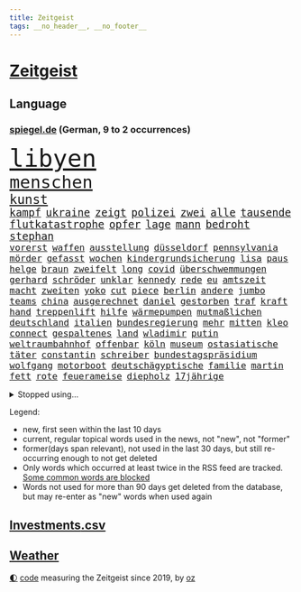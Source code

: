 ```yaml
---
title: Zeitgeist
tags: __no_header__, __no_footer__
---
```


# [Zeitgeist](https://oliz.io/zeitgeist/)

## Language

<h3><a href="https://www.spiegel.de" target="_blank">spiegel.de</a> (German, 9 to 2 occurrences)</h3>
<p style="font-family:monospace">
<span style="font-size:32pt"><a href="news_links.html#libyen" class="current">libyen</a></span>
<br>
<span style="font-size:23pt"><a href="news_links.html#menschen" class="current">menschen</a></span>
<br>
<span style="font-size:17pt"><a href="news_links.html#kunst" class="current">kunst</a></span>
<br>
<span style="font-size:14pt"><a href="news_links.html#kampf" class="current">kampf</a></span>
<span style="font-size:14pt"><a href="news_links.html#ukraine" class="current">ukraine</a></span>
<span style="font-size:14pt"><a href="news_links.html#zeigt" class="current">zeigt</a></span>
<span style="font-size:14pt"><a href="news_links.html#polizei" class="current">polizei</a></span>
<span style="font-size:14pt"><a href="news_links.html#zwei" class="current">zwei</a></span>
<span style="font-size:14pt"><a href="news_links.html#alle" class="current">alle</a></span>
<span style="font-size:14pt"><a href="news_links.html#tausende" class="current">tausende</a></span>
<span style="font-size:14pt"><a href="news_links.html#flutkatastrophe" class="current">flutkatastrophe</a></span>
<span style="font-size:14pt"><a href="news_links.html#opfer" class="current">opfer</a></span>
<span style="font-size:14pt"><a href="news_links.html#lage" class="current">lage</a></span>
<span style="font-size:14pt"><a href="news_links.html#mann" class="current">mann</a></span>
<span style="font-size:14pt"><a href="news_links.html#bedroht" class="current">bedroht</a></span>
<span style="font-size:14pt"><a href="news_links.html#stephan" class="current">stephan</a></span>
<br>
<span style="font-size:12pt"><a href="news_links.html#vorerst" class="current">vorerst</a></span>
<span style="font-size:12pt"><a href="news_links.html#waffen" class="current">waffen</a></span>
<span style="font-size:12pt"><a href="news_links.html#ausstellung" class="new">ausstellung</a></span>
<span style="font-size:12pt"><a href="news_links.html#düsseldorf" class="current">düsseldorf</a></span>
<span style="font-size:12pt"><a href="news_links.html#pennsylvania" class="current">pennsylvania</a></span>
<span style="font-size:12pt"><a href="news_links.html#mörder" class="current">mörder</a></span>
<span style="font-size:12pt"><a href="news_links.html#gefasst" class="current">gefasst</a></span>
<span style="font-size:12pt"><a href="news_links.html#wochen" class="current">wochen</a></span>
<span style="font-size:12pt"><a href="news_links.html#kindergrundsicherung" class="current">kindergrundsicherung</a></span>
<span style="font-size:12pt"><a href="news_links.html#lisa" class="current">lisa</a></span>
<span style="font-size:12pt"><a href="news_links.html#paus" class="current">paus</a></span>
<span style="font-size:12pt"><a href="news_links.html#helge" class="new">helge</a></span>
<span style="font-size:12pt"><a href="news_links.html#braun" class="current">braun</a></span>
<span style="font-size:12pt"><a href="news_links.html#zweifelt" class="current">zweifelt</a></span>
<span style="font-size:12pt"><a href="news_links.html#long" class="current">long</a></span>
<span style="font-size:12pt"><a href="news_links.html#covid" class="current">covid</a></span>
<span style="font-size:12pt"><a href="news_links.html#überschwemmungen" class="current">überschwemmungen</a></span>
<span style="font-size:12pt"><a href="news_links.html#gerhard" class="current">gerhard</a></span>
<span style="font-size:12pt"><a href="news_links.html#schröder" class="current">schröder</a></span>
<span style="font-size:12pt"><a href="news_links.html#unklar" class="current">unklar</a></span>
<span style="font-size:12pt"><a href="news_links.html#kennedy" class="current">kennedy</a></span>
<span style="font-size:12pt"><a href="news_links.html#rede" class="current">rede</a></span>
<span style="font-size:12pt"><a href="news_links.html#eu" class="current">eu</a></span>
<span style="font-size:12pt"><a href="news_links.html#amtszeit" class="current">amtszeit</a></span>
<span style="font-size:12pt"><a href="news_links.html#macht" class="current">macht</a></span>
<span style="font-size:12pt"><a href="news_links.html#zweiten" class="current">zweiten</a></span>
<span style="font-size:12pt"><a href="news_links.html#yoko" class="new">yoko</a></span>
<span style="font-size:12pt"><a href="news_links.html#cut" class="new">cut</a></span>
<span style="font-size:12pt"><a href="news_links.html#piece" class="new">piece</a></span>
<span style="font-size:12pt"><a href="news_links.html#berlin" class="current">berlin</a></span>
<span style="font-size:12pt"><a href="news_links.html#andere" class="current">andere</a></span>
<span style="font-size:12pt"><a href="news_links.html#jumbo" class="new">jumbo</a></span>
<span style="font-size:12pt"><a href="news_links.html#teams" class="current">teams</a></span>
<span style="font-size:12pt"><a href="news_links.html#china" class="current">china</a></span>
<span style="font-size:12pt"><a href="news_links.html#ausgerechnet" class="current">ausgerechnet</a></span>
<span style="font-size:12pt"><a href="news_links.html#daniel" class="current">daniel</a></span>
<span style="font-size:12pt"><a href="news_links.html#gestorben" class="current">gestorben</a></span>
<span style="font-size:12pt"><a href="news_links.html#traf" class="current">traf</a></span>
<span style="font-size:12pt"><a href="news_links.html#kraft" class="current">kraft</a></span>
<span style="font-size:12pt"><a href="news_links.html#hand" class="current">hand</a></span>
<span style="font-size:12pt"><a href="news_links.html#treppenlift" class="new">treppenlift</a></span>
<span style="font-size:12pt"><a href="news_links.html#hilfe" class="current">hilfe</a></span>
<span style="font-size:12pt"><a href="news_links.html#wärmepumpen" class="current">wärmepumpen</a></span>
<span style="font-size:12pt"><a href="news_links.html#mutmaßlichen" class="current">mutmaßlichen</a></span>
<span style="font-size:12pt"><a href="news_links.html#deutschland" class="current">deutschland</a></span>
<span style="font-size:12pt"><a href="news_links.html#italien" class="current">italien</a></span>
<span style="font-size:12pt"><a href="news_links.html#bundesregierung" class="current">bundesregierung</a></span>
<span style="font-size:12pt"><a href="news_links.html#mehr" class="current">mehr</a></span>
<span style="font-size:12pt"><a href="news_links.html#mitten" class="current">mitten</a></span>
<span style="font-size:12pt"><a href="news_links.html#kleo" class="new">kleo</a></span>
<span style="font-size:12pt"><a href="news_links.html#connect" class="new">connect</a></span>
<span style="font-size:12pt"><a href="news_links.html#gespaltenes" class="new">gespaltenes</a></span>
<span style="font-size:12pt"><a href="news_links.html#land" class="current">land</a></span>
<span style="font-size:12pt"><a href="news_links.html#wladimir" class="current">wladimir</a></span>
<span style="font-size:12pt"><a href="news_links.html#putin" class="current">putin</a></span>
<span style="font-size:12pt"><a href="news_links.html#weltraumbahnhof" class="new">weltraumbahnhof</a></span>
<span style="font-size:12pt"><a href="news_links.html#offenbar" class="current">offenbar</a></span>
<span style="font-size:12pt"><a href="news_links.html#köln" class="current">köln</a></span>
<span style="font-size:12pt"><a href="news_links.html#museum" class="current">museum</a></span>
<span style="font-size:12pt"><a href="news_links.html#ostasiatische" class="new">ostasiatische</a></span>
<span style="font-size:12pt"><a href="news_links.html#täter" class="current">täter</a></span>
<span style="font-size:12pt"><a href="news_links.html#constantin" class="current">constantin</a></span>
<span style="font-size:12pt"><a href="news_links.html#schreiber" class="current">schreiber</a></span>
<span style="font-size:12pt"><a href="news_links.html#bundestagspräsidium" class="new">bundestagspräsidium</a></span>
<span style="font-size:12pt"><a href="news_links.html#wolfgang" class="current">wolfgang</a></span>
<span style="font-size:12pt"><a href="news_links.html#motorboot" class="new">motorboot</a></span>
<span style="font-size:12pt"><a href="news_links.html#deutschägyptische" class="new">deutschägyptische</a></span>
<span style="font-size:12pt"><a href="news_links.html#familie" class="current">familie</a></span>
<span style="font-size:12pt"><a href="news_links.html#martin" class="current">martin</a></span>
<span style="font-size:12pt"><a href="news_links.html#fett" class="current">fett</a></span>
<span style="font-size:12pt"><a href="news_links.html#rote" class="current">rote</a></span>
<span style="font-size:12pt"><a href="news_links.html#feuerameise" class="new">feuerameise</a></span>
<span style="font-size:12pt"><a href="news_links.html#diepholz" class="new">diepholz</a></span>
<span style="font-size:12pt"><a href="news_links.html#17jährige" class="current">17jährige</a></span>
</p>
<details>
<summary>Stopped using...</summary>
<p class="former" style="font-size:12pt">
andrea(1057) beobachtet(1057) bittet(1057) james(1057) boot(1056) gefährliche(1056) internationaler(1056) eindruck(1055) esken(1055) nein(1055) rassistisch(1055) ronaldo(1055) saskia(1055) verhältnis(1055) aufgerufen(1053) bidens(1053) rassismus(1053) washington(1053) 44(1052) ausgesprochen(1052) befinden(1052) bot(1052) gefährlichen(1052) grad(1052) hacker(1052) jury(1052) rainer(1052) respekt(1052) verlegt(1052) angeles(1051) beschließt(1051) ermitteln(1051) nahmen(1051) teilweise(1051) ehemaliger(1050) kauf(1050) premiere(1050) protesten(1050) sinken(1050) weltweite(1050) 2018(1049) draußen(1049) eingebrochen(1049) finanziell(1049) gehe(1049) meghan(1049) nba(1049) razzia(1049) tesla(1049) verdächtigen(1049) übergeben(1049) 2017(1048) aufgeben(1048) berlins(1048) büros(1048) einstellen(1048) gehören(1048) ideen(1048) befürchten(1047) bielefeld(1047) frieden(1047) konfrontiert(1047) nigeria(1047) portugal(1047) smith(1047) 50000(1046) abstand(1046) beschwerde(1046) bestimmt(1046) künstler(1046) post(1046) radikal(1046) 6(1045) belarussische(1045) fußballprofi(1045) gegangen(1045) herzogin(1045) schien(1045) zuversicht(1045) österreichs(1045) kämpfe(1044) künftigen(1044) restaurant(1044) studierende(1044) verwirrung(1044) brutal(1043) streichen(1043) tränen(1043) who(1043) ermittlern(1042) lüge(1042) teilnehmen(1042) bestraft(1041) radikale(1041) tausenden(1041) bremer(1040) torhüter(1040) trainiert(1040) zweimal(1040) einreise(1039) finanzieren(1039) venezuela(1039) william(1039) büro(1038) franziskus(1038) meinungsfreiheit(1038) papst(1038) alarmiert(1037) anzeichen(1037) ereignisse(1037) gekauft(1037) verbindet(1037) verursacht(1037) hotels(1036) milliarde(1036) nah(1036) ehepaar(1035) enge(1035) glücklich(1035) vorgaben(1035) überholt(1035) erfüllt(1034) wende(1034) rollt(1033) überleben(1031) fernsehen(1030) aufhalten(1025) entspannung(1025) nasa(1023) konferenz(1022) unterschrieben(1020) enorme(1019) benötigen(1017) kindheit(1017) einkommen(1016) katharina(1016) wendet(1016) gefühl(1014) thüringer(1014) herausforderungen(1007) palästinenser(1003) beendete(1000) nächstes(1000) ungewöhnlichen(996) aktionen(987) stopp(976) fotografiert(941) öffnet(941) karriereende(933) estland(923) ausländischen(897) orte(893) athen(884) ermittlungsverfahren(878) finanziert(857) holz(834) gestanden(828) arbeitsmarkt(819) lebensmitteln(792) belastung(788) kroatien(784) autoren(770) rechtens(767) las(762) vegas(762) bedankt(761) ausgefallen(760) wellen(752) beliebte(750) erfolgreichste(748) nicole(748) gestern(743) unterdrückung(743) musks(740) ali(735) löschen(733) realität(723) mike(716) irritiert(711) verbündeten(709) minderheiten(708) fünftel(695) beeinflusst(690) gefeuert(686) erleben(685) beider(684) ruhestand(684) vermitteln(683) halbes(680) stau(670) menschlichkeit(663) ausgeben(652) reine(648) laura(643) dutzenden(638) mache(633) akw(632) kretschmann(625) zufall(625) südosten(609) propaganda(608) erschwert(605) gefechte(604) verpflichtung(601) menschenrechtler(599) audi(598) soldat(595) bonn(587) ausgeschieden(584) desto(584) spaltung(580) afrikanischen(574) lohnen(568) aufhören(562) verwaltung(554) schülern(552) oppositionellen(551) 40000(549) begleiten(549) samt(544) motiven(540) südamerika(538) ausstattung(532) saporischschja(526) hochschule(524) bewusst(522) modernen(519) begrenzt(514) cherson(514) spart(514) finanzierung(507) gewerkschaften(507) abgrund(503) spannung(502) trauerfeier(498) nachfolgerin(496) großmutter(489) jack(489) enkel(477) unterlag(474) zentrale(474) isoliert(469) viral(467) kinderinterview(466) dänischen(458) demonstrierende(457) kaiserslautern(455) libanon(451) kandidat(450) youtube(444) bewiesen(439) führungskräfte(438) geschrumpft(437) grundschule(437) missbrauchsvorwürfe(436) andrew(434) erdrutsche(434) profi(433) nahrung(430) rudert(428) spdchefin(428) zuwanderung(428) bruno(424) energieversorger(423) kostete(420) riesig(419) begegnen(417) zusagen(416) umkämpfte(415) 27jährige(414) fassungslos(412) landwirtschaft(408) folgten(405) major(405) frist(404) toilette(399) rishi(398) sunak(398) angespannt(396) drehten(396) innenstadt(396) neueste(396) blackout(395) geheime(394) britischem(391) original(389) tim(389) aufmerksam(384) erkranken(384) führten(382) tücken(382) psychischen(380) auszusetzen(377) haut(377) pleiten(377) plänen(376) beseitigt(375) garantiert(369) amerikanischer(368) fische(368) mississippi(366) rot(365) farben(364) belastungen(360) granaten(356) benko(351) bewusstlos(350) ersetzt(344) nutzern(338) sensible(337) 42jährige(336) stärkere(335) indiens(334) rose(332) kompliziert(329) abwahl(327) dokumentieren(327) fabrik(327) machtwechsel(326) 300000(324) future(324) abgelegt(323) abgeordneter(321) staatsanwalt(321) spaltet(320) ausgegeben(319) regionalbahn(319) erzielen(318) einkauf(315) prien(315) rechtfertigt(314) carter(312) ernennt(311) forscht(307) erben(305) tiefpunkt(305) parallel(304) höchst(302) todesstrafe(301) leidenschaft(300) begeisterte(298) luftangriffe(298) erfolgsrezept(297) erleichterung(297) psychisch(295) uskonzern(294) aufsichtsrat(293) einheimische(293) düstere(286) sms(286) beschert(285) milliardenverlust(285) plastik(284) antibiotika(283) regenwald(283) tabu(283) psychologe(282) reichlich(281) 500000(279) ahnen(279) formiert(278) wahlniederlage(278) grundgesetz(277) spielraum(273) wechselte(273) langsamer(272) serbische(271) wagnergruppe(271) rivalität(268) russell(268) apotheken(267) familiennewsletter(267) flogen(265) ließe(265) vorbereitung(264) verbannt(263) wirklichkeit(263) pence(262) youtuber(262) 2011(260) dfbelf(260) ungewöhnliches(260) vorsichtig(259) bewaffneten(258) wunderbare(255) ausbleibende(254) jerusalem(254) brettspiele(252) ungewöhnlicher(252) aufgelöst(250) barrel(248) heller(246) informieren(246) gefälschten(244) legendäre(244) beliebter(242) rammt(241) besonderer(239) community(239) umgebracht(239) krankenstand(237) reisebus(237) psg(230) geldgeber(229) belarussischen(228) muslime(228) fernando(227) panzern(227) täglichen(227) untersagen(225) landwirte(222) initiative(220) juan(217) brust(215) gemessen(214) openai(214) verleumdung(214) busch(213) eingegangen(213) gesichtet(213) erhalt(212) outfits(212) irischen(211) homosexueller(210) menschlichen(210) verbrennt(210) attackierte(208) autofahren(208) fridays(208) neunzigerjahren(208) raketenangriff(208) eskalierte(206) gelangt(206) verbindliche(206) 18jährige(203) schleswigholsteins(203) losgegangen(202) zögern(202) laufbahn(200) handwerker(199) kleinere(199) etat(198) milliardensumme(198) seltenen(198) skipper(197) versteht(197) deklassiert(196) marius(196) spezies(196) usbürger(195) vermeintliche(195) dfbpokal(194) karin(194) 150000(193) beispiele(193) vermittler(193) riskante(192) ajax(191) anstehenden(191) baltikum(191) kürzere(191) zuckerberg(191) eon(189) spiegelcartoonisten(189) dramatischer(188) hitzewelle(188) ungelöst(188) unterdrückt(188) robertson(187) atmen(186) zugelegt(185) kommentare(183) leise(183) verwandten(183) alonso(181) außergewöhnlich(181) bestritt(181) zielen(181) unterbrechung(180) bemerkenswerte(179) poker(179) taxifahrer(178) affleck(177) blasphemie(177) profifußballer(177) wählerinnen(177) bunker(176) ernüchterung(176) feinstaub(176) spiegelrecherchen(176) weitergegeben(175) schuhe(174) supermarktkette(173) fakten(172) mischung(172) zwickau(172) arbeitsgericht(171) konzernen(171) samsung(171) anstatt(170) spiegelreport(170) verstand(170) geklaut(169) wetterphänomen(169) auszüge(168) po(168) vermutung(168) rebellion(166) studiert(166) beschädigte(165) regisseure(165) verstärken(165) ausprobieren(164) germany(164) influencerinnen(164) 40jähriger(163) heinz(163) gesteht(162) hündin(162) marschflugkörpern(162) südwesten(162) beeinflussen(161) connecticut(161) dringen(161) risse(161) ausweichen(160) bildschirm(160) geschlachtet(160) erwarteten(159) lebenslanger(159) unterzeichnet(159) josé(158) wanderer(158) kippte(156) ebrahim(154) lübeck(154) operationen(154) angebracht(153) schauspielers(153) scorsese(152) kampfjet(151) militanten(151) kraken(150) mordkommission(150) pille(150) straftat(150) wohnen(150) krachte(148) tarifangebot(148) fehlern(147) kindheitserinnerungen(147) kw(147) linkspartei(147) sahelzone(147) geschwächt(146) parteichefin(146) nsu(144) spezialisten(144) vision(144) bezichtigt(143) luna(143) stabilisieren(143) emqualifikation(141) konzentrieren(141) machtwort(141) raumschiff(140) lobte(139) 146(138) schaefer(138) gesetzesvorhaben(137) hauptsache(137) zugezogen(137) follower(136) britta(134) gewalttaten(134) luftalarm(134) präsidentschaftswahlen(134) würfel(134) stream(133) usjustizministerium(133) ag(132) vertretung(132) fertigstellung(130) dschidda(129) artemis(128) verbringt(128) artenvielfalt(127) bar(127) usbehörden(127) gartenkolumne(126) lautet(126) mainzer(126) kosovo(125) schlechtes(125) sekbeamte(125) sprengstoff(125) klettern(123) regnen(123) unbegleitete(123) erneuern(122) mittelschicht(122) vertieft(122) betrugsmasche(121) honig(121) chicago(120) kleinem(120) sprengung(119) 55jährigen(118) abteilung(118) beine(118) rezepte(118) zerstritten(118) söldner(117) gerichtlich(116) mané(116) sadio(116) erging(115) grenzkontrollen(115) kremlkritiker(115) seniorin(115) geirrt(114) tarif(114) wertvolle(114) durchlaufen(113) krefeld(113) attraktion(112) generiert(111) yoga(111) erbschaftsteuer(110) seltsame(109) carrie(108) inhaftiert(108) minutenlang(108) problematisch(108) testspiel(108) treffens(108) energieagentur(107) evakuierungen(107) montevideo(107) strompreise(107) unsichtbar(107) drohnenattacke(106) explodiert(106) life(106) lüneburg(106) niedrigem(106) parteitag(106) wohlwollend(106) feature(105) schlägerei(105) österreichischer(105) kentert(104) erregen(103) preiskampf(103) spektakulären(103) stagniert(103) ungeklärter(102) wohnzimmer(102) drang(101) spdfraktion(101) ausreiseverbot(100) burg(100) favorisierten(100) beauftragt(99) inhaftierte(99) luca(99) schätzen(99) raisi(98) schwierigen(98) ehemals(97) glückliche(97) nachbesserungen(97) psychische(97) skandieren(97) spielplatz(97) füßen(96) massenschlägerei(96) jüdischer(95) kalifornischen(95) ozeane(95) rita(95) ungeziefer(94) treue(93) diplomatischen(92) hunderttausenden(92) trainingsflug(92) mahnen(91) medizinisch(91) merken(91) organspende(91) staatengemeinschaft(91) andrés(90) eduard(90) ermöglicht(90) gazastreifen(90) musikalische(90) pranger(90) rekrutiert(90) sommerurlaub(90) tanzte(90) brachen(89) mafiosi(89) brannte(88) gleichgesetzt(88) trevor(88) weiterreichen(88) aussah(87) beteiligen(87) henry(87) megadeal(87) wahlkampfauftritt(87) bitter(86) endrunde(86) jeffrey(86) motor(86) permanent(86) putinfans(86) tritte(86) unfreiwillig(86) unterschiedliche(86) anhebung(85) mittels(85) rettungskräften(85) temperaturrekorde(85) achtjährige(84) amazongründer(84) krebsforschung(84) verbrennen(84) ansprachen(83) internetstars(83) kolumbiens(83) kylian(83) palma(83) postkarten(83) sand(83) schlager(83) uruguay(83) wirtschaftlich(83) globaler(82) klettertour(82) unterliegen(82) vorgeschrieben(82) erdrutschen(81) haltbarkeit(81) skelett(81) sternen(81) usnationalparks(81) zahlungen(81) besseres(80) erdrutsch(80) menschengemachte(80) präsidentschaftskandidaten(80) rodriguez(80) strafmaß(80) verweis(80) amanda(79) befunden(79) gesetzes(79) lok(79) schuldspruch(79) solingen(79) würdigung(79) ziert(79) erkrankten(78) kinopublikum(78) legendenstatus(78) messenger(78) weltstar(78) 1973(77) aktienkurse(77) atommacht(77) cyberangriffen(77) extremismusforscher(77) geleit(77) genießt(77) lektion(77) mix(77) regenbogenfarben(77) verhandlung(77) widerstands(77) wmmedaille(77) kitakind(76) straßenrennen(76) eingebaute(75) erdmann(75) hagel(75) kentern(75) stiller(75) unbeteiligte(75) auffassung(74) klöster(74) beobachte(73) fotografieren(73) götter(73) seilten(73) stolzer(73) verrückt(73) aleksandar(72) bootsunglück(72) fahrscheine(72) intensive(72) klang(72) kreuzung(72) mitschuld(72) reitunfall(72) vučić(72) überraschungsteam(72) fitness(71) makkabi(71) moschee(71) tus(71) aktenzeichen(70) lösbar(70) made(70) mikrochips(70) taurus(70) verschenken(70) verschießen(70) widersacher(70) xy(70) your(70) abholzung(69) begnadigt(69) formsache(69) gehweg(69) schlimme(69) vermisstem(69) wachten(69) brandursache(68) bundestagsabgeordnete(68) rasen(68) roadtrip(68) ungleichheit(68) überzieht(68) 35jährigen(67) dior(67) flutgebiet(67) gangs(67) kurve(67) leine(67) rockermilieu(67) schärferen(67) verfassungsschutzchef(67) wochenenden(67) 17jähriger(66) 1923(66) barbiefilms(66) beseitigen(66) topspielerinnen(66) ökologische(66) cdupolitikerin(65) comingout(65) entsorgt(65) millionenfach(65) minenräumer(65) vorbilder(65) allzeithoch(64) bundesligarückkehr(64) erzwingen(64) grundschulalter(64) gündogan(64) gündoğan(64) ilkay(64) i̇lkay(64) amazonas(63) eisenbahnminister(63) gigantisches(63) lgbtqrechte(63) ringt(63) schutzsuchende(63) sexismus(63) tendenzen(63) unterhaching(63) wissenschaftlerinnen(63) dnjeprufer(62) ganzer(62) rammsteinfrontmann(62) amazonasregenwald(61) amira(61) feierabend(61) kachowkadamms(61) philosoph(61) preissenkungen(61) strömung(61) bundestagsabgeordneten(60) damm(60) diskriminiert(60) eckernförde(60) kenterte(60) 1970(59) badeunfälle(59) spioniert(59) timmendorfer(59) uhrzeit(59) ultimatum(59) begehrten(58) erhaschen(58) geschäftsidee(58) lauenburg(58) schutzräume(58) sprengfallen(58) ausgedient(57) boots(57) fraktionschefin(57) grenzpolizei(57) schoigu(57) dammbruchs(56) gleichermaßen(56) montenegro(56) filmmusik(55) lud(55) norweger(55) produzierten(55) ross(55) viktoria(55) weiterarbeiten(55) ärmelkanal(55) anträge(54) dunkelsten(54) klärt(54) maduro(54) mordverdachts(54) negativrekord(54) regionalen(54) sommerwetter(54) tierwohl(54) verzögern(54) eintopf(53) hebamme(53) linkenparteispitze(53) na(53) nebenjob(53) schwimmer(53) sensationelle(53) tiefsee(53) allgäu(52) frontex(52) montreal(52) schädlich(52) schärferes(52) thriller(52) zwischenstopp(52) 59(51) cockpit(51) keime(51) klimaneutralität(51) neuzugang(51) prügelei(51) queeren(51) bdi(50) fußballstars(50) söldnergruppe(50) verfeindete(50) anstellung(49) tragische(49) anerkennung(48) antisemitismusbeauftragter(48) kachelmann(48) nmecha(48) personell(48) samsungs(48) täuscht(48) verpflichtende(48) verteuern(48) voraussichtlich(48) leipzigs(47) nationalteam(47) stürmisch(47) zwangsarbeit(47) autoherstellern(46) entlassungswelle(46) liege(46) missbrauchsverdacht(46) tausender(46) 20jährige(45) beeilen(45) clans(45) energy(45) entgelte(45) gamesa(45) teller(45) hochmoderner(44) optimistischen(44) sommerliche(44) täteropferumkehr(44) verschaffen(44) wohnungsmarkt(44) bolsonaro(43) jair(43) kunstsammlung(43) umsonst(43) usexperten(43) wahlversprechen(43) anwesen(42) bösen(42) coburg(42) erzählung(42) flaute(42) glühenden(42) hitzetote(42) lottospieler(42) pflegebedürftige(42) provokationen(42) afderfolg(41) austritte(41) co₂fußabdruck(41) durchschnitt(41) energiepreisen(41) ermordet(41) kurzbesuch(41) längsten(41) riesengroß(41) stillstehen(41) friedensgipfel(40) hunter(40) negativen(40) wegbegleiter(40) ezb(39) sessel(39) südens(39) dokumentationen(38) erstellen(38) schwimmt(38) wetten(38) zermürbend(38) öffentliches(38) abgelaufen(37) ablenken(37) ansprache(37) bauarbeiter(37) impfstoffhersteller(37) kleinbus(37) geliebt(36) keineswegs(36) lebe(36) medizincheck(36) ora(36) riegel(36) solch(36) u(36) wunschspieler(36) a19(35) ablief(35) ablösefrei(35) astronom(35) aufräumen(35) ecken(35) kekse(35) metas(35) schwestern(35) zdfsommerinterview(35) übergeschnappt(35) ausgetauscht(34) camping(34) charmeoffensive(34) edinburgh(34) höchstes(34) kürzung(34) realistisch(34) regengüssen(34) verhängnisvollen(34) blockbuster(33) dörre(33) jenaer(33) porträts(33) vermieterin(33) winfried(33) designer(32) filiale(32) gewählte(32) teuerste(32) verwehren(32) niedergelegt(31) oppenheimer(31) scheu(31) siebenmal(31) abgezweigt(30) einbußen(30) kanes(30) staus(30) stillen(30) drohender(29) rapmusiker(29) saubere(29) sommerinterviews(29) technoklubs(29) verdachtsfall(29) wacken(29) wunderte(29) zerstückelte(29) 94(28) blockierten(28) dienstwagen(28) idylle(28) lucky(28) sterne(28) strände(28) tiefenentspannt(28) clever(27) gesichter(27) nachholbedarf(27) rauchs(27) sambia(27) unglücken(27) vizeeuropameisterinnen(27) wegovy(27) beck(26) demut(26) finanzexpertin(26) gastgeberinnen(26) käfig(26) paraguay(26) seiler(26) unverkaufter(26) wissenschaftlichen(26) dylan(25) einsatzbereit(25) ernsthaft(25) garantien(25) ladeinfrastruktur(25) margit(25) megan(25) pyrotechnik(25) salz(25) steuergeld(25) beschädigen(24) extremer(24) geleistet(24) mattel(24) puppe(24) wout(24) albtraum(23) ergebnissen(23) gemobbt(23) meinungsäußerung(23) religiöse(23) träger(23) abzuschrecken(22) demonstrativ(22) geglückt(22) highlands(22) lehrermangel(22) schließe(22) ungemütlich(22) verwundbar(22) videocalls(22) überproportional(22) aussperren(21) erfolgsgeschichte(21) expansion(21) femmes(21) filmindustrie(21) gefährliches(21) kopecky(21) lehnte(21) liebeskummer(21) lotte(21) motivation(21) pinguine(21) schlussspurt(21) uspolizisten(21) verantwortungsvoll(21) ersteigern(20) geöffnet(20) hiddensee(20) instagrampost(20) kerry(20) kollidierten(20) küsten(20) liane(20) lippert(20) preisrückgänge(20) stefanie(20) thailändischen(20) vorreiter(20) wissenschaftliches(20) außergewöhnliches(19) belohnt(19) ihrerseits(19) ilestedt(19) kertsch(19) kofferraum(19) marodem(19) neymars(19) schmale(19) stoppte(19) worldcoin(19) aufkleber(18) hawaiis(18) hitliste(18) malaysische(18) massentourismus(18) reicher(18) schrift(18) wohngebäuden(18) zerstückelt(18) atlantische(17) bazoum(17) hotspur(17) peskow(17) tickende(17) zeitbombe(17) bono(16) britisches(16) hawaiianischen(16) inselbewohner(16) langzeitherrscher(16) präsidentensohn(16) gekümmert(15) inspizieren(15) kraftwerk(15) stürmerin(15) anlocken(14) behinderte(14) bushido(14) demi(14) gebürtige(14) geprüft(14) gottschalk(14) k2(14) korrigiert(14) liebesfilm(14) marokkos(14) vollering(14) westafrikanische(14) 49eurotickets(13) aufkommt(13) caicedo(13) kollidieren(13) tagsüber(13) topteams(13) zensiert(13) zurückzahlen(13) afdparteitag(12) felicitas(12) generelles(12) hun(12) langeweile(12) militärintervention(12) nationalgarde(12) sen(12) serena(12) sinéad(12) standortdaten(12) toren(12) torhüterin(12) verprügeln(12) fahrschein(11) galaxy(11) geldhäuser(11) innere(11) mysteriösen(11) s9(11) starkem(11) tab(11)
</p>
</details>
<p>Legend:
<ul>
<li><span class="new">new</span>, first seen within the last 10 days</li>
<li><span class="current">current</span>, regular topical words used in the news, not "new", not "former"</li>
<li><span class="former">former(days span relevant)</span>, not used in the last 30 days, but still re-occurring enough to not get deleted</li>
<li>Only words which occurred at least twice in the RSS feed are tracked. <a href="language/filters.py">Some common words are blocked</a></li>
<li>Words not used for more than 90 days get deleted from the database, but may re-enter as "new" words when used again</li>
</ul>
</p>

## [Investments](investments.html)[.csv](investments.csv)

## [Weather](weather.html)

<footer>
<a href="javascript:toggleTheme()" class="nav">🌓</a>
<a href="https://github.com/ooz/zeitgeist">code</a> measuring the Zeitgeist since 2019, by <a href="https://oliz.io">oz</a>
</footer>
